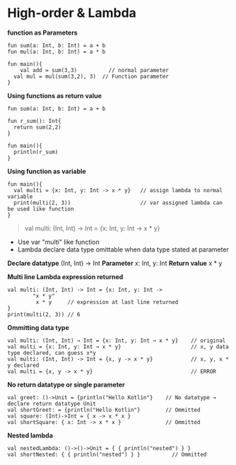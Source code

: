 # High-order & Lambda

**function as Parameters**

    fun sum(a: Int, b: Int) = a + b
    fun mul(a: Int, b: Int) = a * b
    
    fun main(){
    	val add = sum(3,3)          // normal parameter
      val mul = mul(sum(3,2), 3)  // Function parameter
    }

**Using functions as return value**

    fun sum(a: Int, b: Int) = a + b
    
    fun r_sum(): Int{
      return sum(2,2)
    }
    
    fun main(){
      println(r_sum)
    }

**Using function as variable**

    fun main(){
      val multi = {x: Int, y: Int -> x * y}   // assign lambda to normal variable
      print(multi(2, 3))                      // var assigned lambda can be used like function
    }
      

> val multi: (Int, Int) → Int = {x: Int, y: Int → x * y}

- Use var "multi" like function
- Lambda declare data type omittable when data type stated at parameter

**Declare datatype**     (Int, Int) → Int 
**Parameter**                  x: Int, y: Int
**Return value**              x * y

**Multi line Lambda expression returned**

    val multi: (Int, Int) -> Int = {x: Int, y: Int ->
            "x * y"
             x * y     // expression at last line returned 
    }
    print(multi(2, 3)) // 6

**Ommitting data type**

    val multi: (Int, Int) → Int = {x: Int, y: Int → x * y}    // original
    val multi = {x: Int, y: Int → x * y}                      // x, y data type declared, can guess x*y
    val multi: (Int, Int) -> Int = {x, y -> x * y}            // x, y, x * y declared
    val multi = {x, y -> x * y}                               // ERROR

**No return datatype or single parameter**

    val greet: ()->Unit = {println("Hello Kotlin"}    // No datatype → declare return datatype Unit
    val shortGreet: = {println("Hello Kotlin"}        // Ommitted
    val square: (Int)->Int = { x -> x * x }
    val shortSquare: { x: Int -> x * x }              // Ommitted

**Nested lambda**

    val nestedLambda: ()->()->Unit = { { println("nested") } }
    val shortNested: { { println("nested") } }          // Ommitted